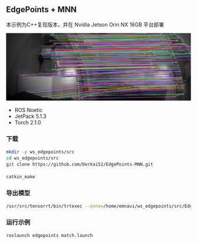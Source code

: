 ## EdgePoints + MNN

本示例为C++复现版本，并在 Nvidia Jetson Orin NX 16GB 平台部署

![](./match_result.png)

- ROS Noetic
- JetPack 5.1.3
- Torch 2.1.0

### 下载
```bash
mkdir -p ws_edgepoints/src
cd ws_edgepoints/src
git clone https://github.com/Derkai52/EdgePoints-MNN.git

catkin_make
```

### 导出模型
```bash
/usr/src/tensorrt/bin/trtexec --onnx=/home/emnavi/ws_edgepoints/src/EdgePoints-MNN/model/EdgePoint.onnx --saveEngine=/home/emnavi/ws_edgepoints/src/EdgePoints-MNN/model/EdgePoint.engine
```


### 运行示例
```bash
roslaunch edgepoints match.launch
```